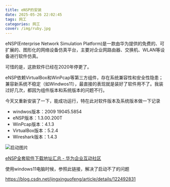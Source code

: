 ```yaml
---
title: eNSP的安装
date: 2025-05-26 22:02:45
tags: 网工
categories: 网工
cover: /img/ruby.jpg
---
```

eNSP(Enterprise Network Simulation Platform)是一款由华为提供的免费的、可扩展的、图形化的网络设备仿真平台，主要对企业网路由器、交换机、WLAN等设备进行软件仿真。

可惜的是，这款软件已经在2020年停更了。

eNSP依赖VirtualBox和WinPcap等第三方组件，存在系统兼容性和安全性隐患；兼容新系统不稳定（如Windwos11），最直接的表现就是装好了软件用不了。我装过好几次，都因为组件版本和系统版本的问题不行。

今天又重新安装了一下，能成功运行，特在此对软件版本及系统版本做一下记录

- windwos版本：2009  19045.5854
- eNSP版本：1.3.00.200T
- WinPcap版本：4.1.3
- VirtualBox版本：5.2.4
- Wireshark版本：1.4.3

![启动图片](/img/network/image-20250526202150615.png)

[eNSP全套软件下载地址汇总 - 华为企业互动社区](https://forum.huawei.com/enterprise/cn/zh/thread/blog/580934378039689216?blogId=580934378039689216)



使用windows11电脑时候，参照此链接，解决了启动不了的问题

https://blog.csdn.net/jingxinguofeng/article/details/122492831
